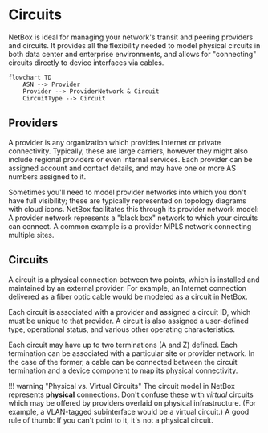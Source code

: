 # Circuits

NetBox is ideal for managing your network's transit and peering providers and circuits. It provides all the flexibility needed to model physical circuits in both data center and enterprise environments, and allows for "connecting" circuits directly to device interfaces via cables.

```mermaid
flowchart TD
    ASN --> Provider
    Provider --> ProviderNetwork & Circuit
    CircuitType --> Circuit
```

## Providers

A provider is any organization which provides Internet or private connectivity. Typically, these are large carriers, however they might also include regional providers or even internal services. Each provider can be assigned account and contact details, and may have one or more AS numbers assigned to it.

Sometimes you'll need to model provider networks into which you don't have full visibility; these are typically represented on topology diagrams with cloud icons. NetBox facilitates this through its provider network model: A provider network represents a "black box" network to which your circuits can connect. A common example is a provider MPLS network connecting multiple sites.

## Circuits

A circuit is a physical connection between two points, which is installed and maintained by an external provider. For example, an Internet connection delivered as a fiber optic cable would be modeled as a circuit in NetBox.

Each circuit is associated with a provider and assigned a circuit ID, which must be unique to that provider. A circuit is also assigned a user-defined type, operational status, and various other operating characteristics.

Each circuit may have up to two terminations (A and Z) defined. Each termination can be associated with a particular site or provider network. In the case of the former, a cable can be connected between the circuit termination and a device component to map its physical connectivity.

!!! warning "Physical vs. Virtual Circuits"
    The circuit model in NetBox represents **physical** connections. Don't confuse these with _virtual_ circuits which may be offered by providers overlaid on physical infrastructure. (For example, a VLAN-tagged subinterface would be a virtual circuit.) A good rule of thumb: If you can't point to it, it's not a physical circuit.
